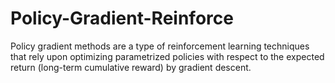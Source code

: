 # Policy-Gradient-Reinforce
Policy gradient methods are a type of reinforcement learning techniques that rely upon optimizing parametrized policies with respect to the expected return (long-term cumulative reward) by gradient descent.
